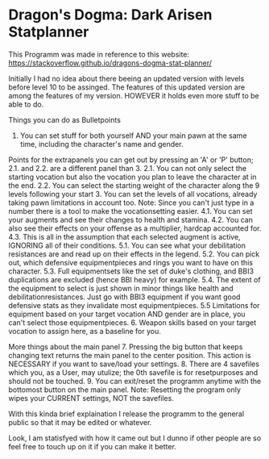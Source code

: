 # Dragon's Dogma: Dark Arisen Statplanner

This Programm was made in reference to this website: https://stackoverflow.github.io/dragons-dogma-stat-planner/

Initially I had no idea about there beeing an updated version with levels before level 10 to be assinged.
The features of this updated version are among the features of my version.
HOWEVER it holds even more stuff to be able to do.

Things you can do as Bulletpoints
1.    You can set stuff for both yourself AND your main pawn at the same time, including the character's name and gender.

  Points for the extrapanels you can get out by pressing an 'A' or 'P' button; 2.1. and 2.2. are a different panel than 3.
2.1.  You can not only select the starting vocation but also the vocation you plan to leave the character at in the end.
2.2.  You can select the starting weight of the character along the 9 levels following your start
3.    You can set the levels of all vocations, already taking pawn limitations in account too.
      Note: Since you can't just type in a number there is a tool to make the vocationsetting easier.
4.1.  You can set your augments and see their changes to health and stamina.
4.2.  You can also see their effects on your offense as a multiplier, hardcap accounted for.
4.3.  This is all in the assumption that each selected augment is active, IGNORING all of their conditions.
5.1.  You can see what your debilitation resistances are and read up on their effects in the legend.
5.2.  You can pick out, which defensive equipmentpieces and rings you want to have on this character.
5.3.  Full equipmentsets like the set of duke's clothing, and BBI3 duplications are excluded (hence BBI heavy) for example.
5.4.  The extent of the equipment to select is just shown in minor things like health and debilitationresistances.
      Just go with BBI3 equipment if you want good defensive stats as they invalidate most equipmentpieces.
5.5   Limitations for equipment based on your target vocation AND gender are in place, you can't select those equipmentpieces.
6.    Weapon skills based on your target vocation to assign here, as a baseline for you.

  More things about the main panel
7.    Pressing the big button that keeps changing text returns the main panel to the center position.
      This action is NECESSARY if you want to save/load your settings.
8.    There are 4 savefiles which you, as a User, may utulize; the 0th savefile is for resetpurposes and should not be touched.
9.    You can exit/reset the programm anytime with the bottomost button on the main panel.
      Note: Resetting the program only wipes your CURRENT settings, NOT the savefiles.

With this kinda brief explaination I release the programm to the general public so that it may be edited or whatever.

Look, I am statisfyed with how it came out but I dunno if other people are so feel free to touch up on it if you can make it better.

